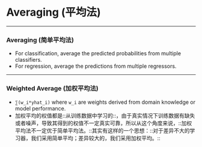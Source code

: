 # Averaging (平均法)

----

### Averaging (简单平均法)
	
* For classification, average the predicted probabilities from multiple classifiers.
* For regression, average the predictions from multiple regressors.

----

### Weighted Average (加权平均法)

* `∑(w_i*yhat_i)` where `w_i` are weights derived from domain knowledge or model performance.
* 加权平均的权值都是::从训练数据中学习的::，由于真实情况下训练数据有缺失或者噪声，导致其得到的权值不一定真实可靠，所以从这个角度来说，::加权平均法不一定优于简单平均法。::其实有这样的一个思想：::对于差异不大的学习器，我们采用简单平均；差异较大的，我们采用加权平均。::
